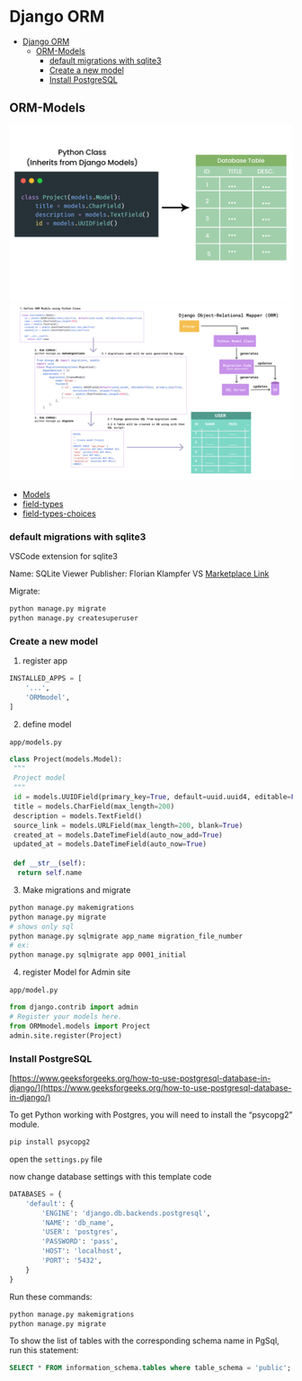 # Django ORM

- [Django ORM](#django-orm)
  - [ORM-Models](#orm-models)
    - [default migrations with sqlite3](#default-migrations-with-sqlite3)
    - [Create a new model](#create-a-new-model)
    - [Install PostgreSQL](#install-postgresql)

## ORM-Models

<div align="center">
<img src="img/Models.jpg" alt="Models.jpg" width="600px">
</div>

<div align="center">
<img src="img/Django-ORM.jpg" alt="Django-ORM.jpg" width="1000px">
</div>


- [Models](https://docs.djangoproject.com/en/4.0/topics/db/models/#)
- [field-types](https://docs.djangoproject.com/en/4.0/topics/db/models/#field-types)
- [field-types-choices](https://docs.djangoproject.com/en/4.0/topics/db/models/#field-types-choices)

### default migrations with sqlite3

VSCode extension for sqlite3

Name: SQLite Viewer
Publisher: Florian Klampfer
VS [Marketplace Link](https://marketplace.visualstudio.com/items?itemName=qwtel.sqlite-viewer)

Migrate:

```bash
python manage.py migrate
python manage.py createsuperuser
```

### Create a new model

1. register app

```python
INSTALLED_APPS = [
    '...',
    'ORMmodel',
]
```

2. define model

`app/models.py`

```python
class Project(models.Model):
 """
 Project model
 """
 id = models.UUIDField(primary_key=True, default=uuid.uuid4, editable=False,unique=True)
 title = models.CharField(max_length=200)
 description = models.TextField()
 source_link = models.URLField(max_length=200, blank=True)
 created_at = models.DateTimeField(auto_now_add=True)
 updated_at = models.DateTimeField(auto_now=True)

 def __str__(self):
  return self.name
```

3. Make migrations and migrate

```bash
python manage.py makemigrations
python manage.py migrate
# shows only sql
python manage.py sqlmigrate app_name migration_file_number
# ex:
python manage.py sqlmigrate app 0001_initial
```

4. register Model for Admin site

`app/model.py`

```python
from django.contrib import admin
# Register your models here.
from ORMmodel.models import Project
admin.site.register(Project)
```

### Install PostgreSQL

[https://www.geeksforgeeks.org/how-to-use-postgresql-database-in-django/](https://www.geeksforgeeks.org/how-to-use-postgresql-database-in-django/)

To get Python working with Postgres, you will need to install the “psycopg2” module.

```bash
pip install psycopg2
```

open the `settings.py` file

now change database settings with this template code

```python
DATABASES = {
    'default': {
        'ENGINE': 'django.db.backends.postgresql',
        'NAME': 'db_name',
        'USER': 'postgres',
        'PASSWORD': 'pass',
        'HOST': 'localhost',
        'PORT': '5432',
    }
}
```

Run these commands:

```bash
python manage.py makemigrations
python manage.py migrate
```

To show the list of tables with the corresponding schema name in PgSql, run this statement:

```sql
SELECT * FROM information_schema.tables where table_schema = 'public';
```
